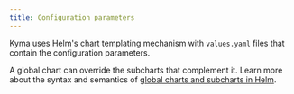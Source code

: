 ```yaml
---
title: Configuration parameters
---
```


Kyma uses Helm's chart templating mechanism with `values.yaml` files that contain the configuration parameters.

A global chart can override the subcharts that complement it. Learn more about the syntax and semantics of [global charts and subcharts in Helm](https://helm.sh/docs/chart_template_guide/subcharts_and_globals/).
